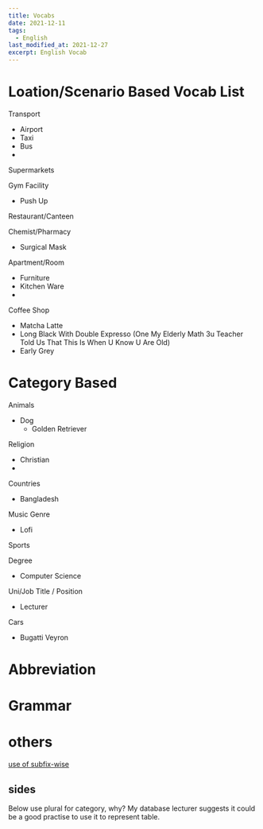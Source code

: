 ```yaml
---
title: Vocabs
date: 2021-12-11
tags:
  - English
last_modified_at: 2021-12-27
excerpt: English Vocab
---
```


# Loation/Scenario Based Vocab List

Transport
  - Airport
  - Taxi
  - Bus
  - 

Supermarkets

Gym Facility
  - Push Up

Restaurant/Canteen

Chemist/Pharmacy
  -  Surgical Mask

Apartment/Room
  - Furniture
  - Kitchen Ware
  - 
Coffee Shop
  - Matcha Latte 
  - Long Black With Double Expresso (One My Elderly Math 3u Teacher Told Us That This Is When U Know U Are Old)
  - Early Grey

# Category Based

Animals
  - Dog
    - Golden Retriever

Religion
  - Christian
  - 
Countries
  - Bangladesh

Music Genre
  - Lofi

Sports

Degree
  - Computer Science
  
Uni/Job Title / Position
  - Lecturer

Cars
  - Bugatti Veyron

# Abbreviation

# Grammar


# others
[use of subfix-wise](https://english.stackexchange.com/questions/6713/when-is-it-correct-to-use-the-wise-suffix)

## sides

Below use plural for category, why? My database lecturer suggests it could be a good practise to use it to represent table.